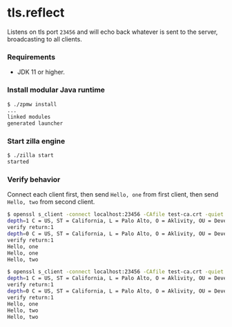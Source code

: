 # tls.reflect
Listens on tls port `23456` and will echo back whatever is sent to the server, broadcasting to all clients.

### Requirements
 - JDK 11 or higher.

### Install modular Java runtime
```bash
$ ./zpmw install
...
linked modules
generated launcher
```

### Start zilla engine
```bash
$ ./zilla start
started
```

### Verify behavior
Connect each client first, then send `Hello, one` from first client, then send `Hello, two` from second client.
```bash
$ openssl s_client -connect localhost:23456 -CAfile test-ca.crt -quiet -alpn echo
depth=1 C = US, ST = California, L = Palo Alto, O = Aklivity, OU = Development, CN = Test CA
verify return:1
depth=0 C = US, ST = California, L = Palo Alto, O = Aklivity, OU = Development, CN = localhost
verify return:1
Hello, one
Hello, one
Hello, two
```
```bash
$ openssl s_client -connect localhost:23456 -CAfile test-ca.crt -quiet -alpn echo
depth=1 C = US, ST = California, L = Palo Alto, O = Aklivity, OU = Development, CN = Test CA
verify return:1
depth=0 C = US, ST = California, L = Palo Alto, O = Aklivity, OU = Development, CN = localhost
verify return:1
Hello, one
Hello, two
Hello, two
```
